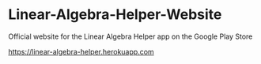 # Linear-Algebra-Helper-Website
Official website for the Linear Algebra Helper app on the Google Play Store

https://linear-algebra-helper.herokuapp.com
